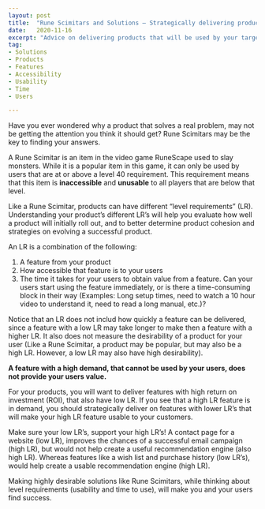 ```yaml
---
layout: post
title:  "Rune Scimitars and Solutions – Strategically delivering products to your users"
date:   2020-11-16
excerpt: "Advice on delivering products that will be used by your target audience."
tag:
- Solutions
- Products
- Features
- Accessibility
- Usability
- Time
- Users

---
```

Have you ever wondered why a product that solves a real problem, may not be getting the attention you think it should get? Rune Scimitars may be the key to finding your answers.

A Rune Scimitar is an item in the video game RuneScape used to slay monsters. While it is a popular item in this game, it can only be used by users that are at or above a level 40 requirement. This requirement means that this item is **inaccessible** and **unusable** to all players that are below that level.

Like a Rune Scimitar, products can have different “level requirements” (LR). Understanding your product’s different LR’s will help you evaluate how well a product will initially roll out, and to better determine product cohesion and strategies on evolving a successful product.

An LR is a combination of the following: 
1. A feature from your product
2. How accessible that feature is to your users
3. The time it takes for your users to obtain value from a feature. Can your users start using the feature immediately, or is there a time-consuming block in their way (Examples: Long setup times, need to watch a 10 hour video to understand it, need to read a long manual, etc.)?

Notice that an LR does not includ how quickly a feature can be delivered, since a feature with a low LR may take longer to make then a feature with a higher LR. It also does not measure the desirability of a product for your user (Like a Rune Scimitar, a product may be popular, but may also be a high LR. However, a low LR may also have high desirability).

**A feature with a high demand, that cannot be used by your users, does not provide your users value.**

For your products, you will want to deliver features with high return on investment (ROI), that also have low LR. If you see that a high LR feature is in demand, you should strategically deliver on features with lower LR’s that will make your high LR feature usable to your customers.

Make sure your low LR’s, support your high LR’s! A contact page for a website (low LR), improves the chances of a successful email campaign (high LR), but would not help create a useful recommendation engine (also high LR). Whereas features like a wish list and purchase history (low LR’s), would help create a usable recommendation engine (high LR).

Making highly desirable solutions like Rune Scimitars, while thinking about level requirements (usability and time to use), will make you and your users find success.